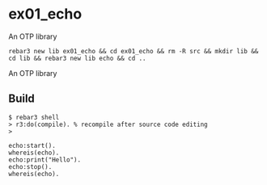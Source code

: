 ex01_echo
=====

An OTP library

```
rebar3 new lib ex01_echo && cd ex01_echo && rm -R src && mkdir lib && cd lib && rebar3 new lib echo && cd ..
```

An OTP library

Build
-----

	$ rebar3 shell
	> r3:do(compile). % recompile after source code editing 
	> 
	
```
echo:start().
whereis(echo).
echo:print("Hello").
echo:stop().
whereis(echo).
```	